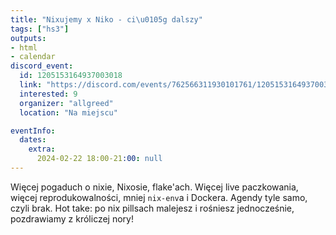 ```yaml
---
title: "Nixujemy x Niko - ci\u0105g dalszy"
tags: ["hs3"]
outputs:
- html
- calendar
discord_event:
  id: 1205153164937003018
  link: "https://discord.com/events/762566311930101761/1205153164937003018"
  interested: 9
  organizer: "allgreed"
  location: "Na miejscu"

eventInfo:
  dates:
    extra:
      2024-02-22 18:00-21:00: null
---
```

Więcej pogaduch o nixie, Nixosie, flake'ach. Więcej live paczkowania, więcej reprodukowalności, mniej `nix-env`a i Dockera. Agendy tyle samo, czyli brak. Hot take: po nix pillsach malejesz i rośniesz jednocześnie, pozdrawiamy z króliczej nory!
